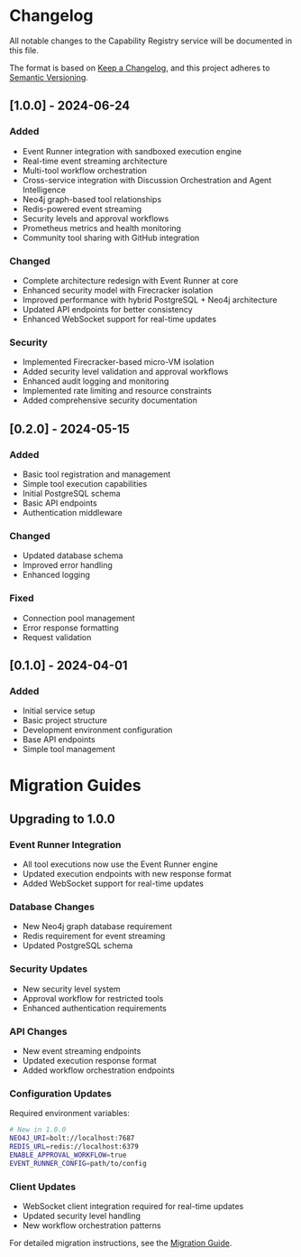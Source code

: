 # Changelog

All notable changes to the Capability Registry service will be documented in this file.

The format is based on [Keep a Changelog](https://keepachangelog.com/en/1.0.0/),
and this project adheres to [Semantic Versioning](https://semver.org/spec/v2.0.0.html).

## [1.0.0] - 2024-06-24

### Added
- Event Runner integration with sandboxed execution engine
- Real-time event streaming architecture
- Multi-tool workflow orchestration
- Cross-service integration with Discussion Orchestration and Agent Intelligence
- Neo4j graph-based tool relationships
- Redis-powered event streaming
- Security levels and approval workflows
- Prometheus metrics and health monitoring
- Community tool sharing with GitHub integration

### Changed
- Complete architecture redesign with Event Runner at core
- Enhanced security model with Firecracker isolation
- Improved performance with hybrid PostgreSQL + Neo4j architecture
- Updated API endpoints for better consistency
- Enhanced WebSocket support for real-time updates

### Security
- Implemented Firecracker-based micro-VM isolation
- Added security level validation and approval workflows
- Enhanced audit logging and monitoring
- Implemented rate limiting and resource constraints
- Added comprehensive security documentation

## [0.2.0] - 2024-05-15

### Added
- Basic tool registration and management
- Simple tool execution capabilities
- Initial PostgreSQL schema
- Basic API endpoints
- Authentication middleware

### Changed
- Updated database schema
- Improved error handling
- Enhanced logging

### Fixed
- Connection pool management
- Error response formatting
- Request validation

## [0.1.0] - 2024-04-01

### Added
- Initial service setup
- Basic project structure
- Development environment configuration
- Base API endpoints
- Simple tool management

# Migration Guides

## Upgrading to 1.0.0

### Event Runner Integration
- All tool executions now use the Event Runner engine
- Updated execution endpoints with new response format
- Added WebSocket support for real-time updates

### Database Changes
- New Neo4j graph database requirement
- Redis requirement for event streaming
- Updated PostgreSQL schema

### Security Updates
- New security level system
- Approval workflow for restricted tools
- Enhanced authentication requirements

### API Changes
- New event streaming endpoints
- Updated execution response format
- Added workflow orchestration endpoints

### Configuration Updates
Required environment variables:
```bash
# New in 1.0.0
NEO4J_URI=bolt://localhost:7687
REDIS_URL=redis://localhost:6379
ENABLE_APPROVAL_WORKFLOW=true
EVENT_RUNNER_CONFIG=path/to/config
```

### Client Updates
- WebSocket client integration required for real-time updates
- Updated security level handling
- New workflow orchestration patterns

For detailed migration instructions, see the [Migration Guide](./docs/migrations/1.0.0.md).